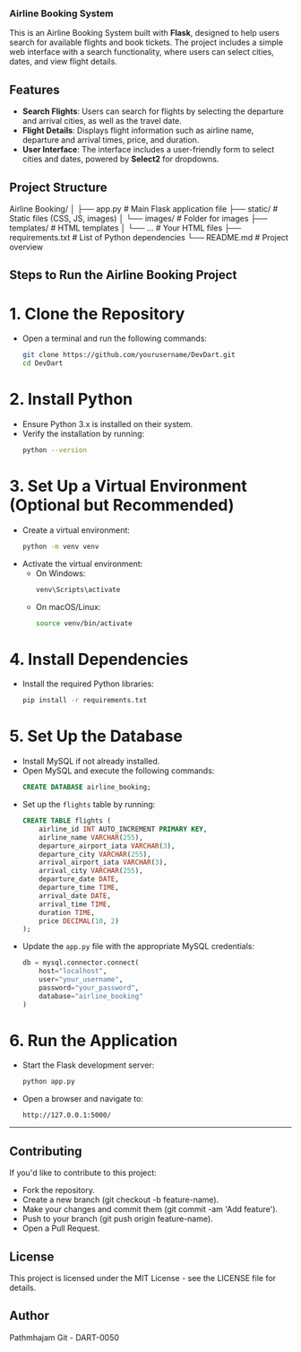 
### Airline Booking System

This is an Airline Booking System built with **Flask**, designed to help users search for available flights and book tickets. The project includes a simple web interface with a search functionality, where users can select cities, dates, and view flight details.

## Features
- **Search Flights**: Users can search for flights by selecting the departure and arrival cities, as well as the travel date.
- **Flight Details**: Displays flight information such as airline name, departure and arrival times, price, and duration.
- **User Interface**: The interface includes a user-friendly form to select cities and dates, powered by **Select2** for dropdowns.
  
## Project Structure
Airline Booking/ │ 
├── app.py # Main Flask application file 
├── static/ # Static files (CSS, JS, images) 
│ └── images/ # Folder for images 
├── templates/ # HTML templates 
│ └── ... # Your HTML files 
├── requirements.txt # List of Python dependencies 
└── README.md # Project overview


## Steps to Run the Airline Booking Project
# **1. Clone the Repository**

- Open a terminal and run the following commands:
  ```bash
  git clone https://github.com/yourusername/DevDart.git
  cd DevDart
  ```

# **2. Install Python**

- Ensure Python 3.x is installed on their system.
- Verify the installation by running:
  ```bash
  python --version
  ```

# **3. Set Up a Virtual Environment (Optional but Recommended)**

- Create a virtual environment:
  ```bash
  python -m venv venv
  ```
- Activate the virtual environment:
  - On Windows:
    ```bash
    venv\Scripts\activate
    ```
  - On macOS/Linux:
    ```bash
    source venv/bin/activate
    ```

# **4. Install Dependencies**

- Install the required Python libraries:
  ```bash
  pip install -r requirements.txt
  ```

# **5. Set Up the Database**

- Install MySQL if not already installed.
- Open MySQL and execute the following commands:
  ```sql
  CREATE DATABASE airline_booking;
  ```
- Set up the `flights` table by running:
  ```sql
  CREATE TABLE flights (
      airline_id INT AUTO_INCREMENT PRIMARY KEY,
      airline_name VARCHAR(255),
      departure_airport_iata VARCHAR(3),
      departure_city VARCHAR(255),
      arrival_airport_iata VARCHAR(3),
      arrival_city VARCHAR(255),
      departure_date DATE,
      departure_time TIME,
      arrival_date DATE,
      arrival_time TIME,
      duration TIME,
      price DECIMAL(10, 2)
  );
  ```
- Update the `app.py` file with the appropriate MySQL credentials:
  ```python
  db = mysql.connector.connect(
      host="localhost",
      user="your_username",
      password="your_password",
      database="airline_booking"
  )
  ```

# **6. Run the Application**

- Start the Flask development server:
  ```bash
  python app.py
  ```
- Open a browser and navigate to:
  ```
  http://127.0.0.1:5000/
  ```

---

## Contributing
If you'd like to contribute to this project:

- Fork the repository.
- Create a new branch (git checkout -b feature-name).
- Make your changes and commit them (git commit -am 'Add feature').
- Push to your branch (git push origin feature-name).
- Open a Pull Request.

## License
This project is licensed under the MIT License - see the LICENSE file for details.

## Author
Pathmhajam 
Git - DART-0050
